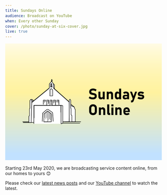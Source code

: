 ```yaml
---
title: Sundays Online
audience: Broadcast on YouTube
when: Every other Sunday
cover: /photo/sunday-at-six-cover.jpg
live: true
---
```


![Sundays Online Logo](/photo/sundays-online.png)

Starting 23rd May 2020, we are broadcasting service content online, from our homes to yours 😊

Please check our [latest news posts][news] and our [YouTube channel][yt] to watch the latest.

[news]: /news
[yt]: https://www.youtube.com/channel/UCLlyMMvV26OndAy_ep7gv4A